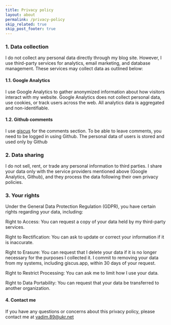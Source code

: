 ```yaml
---
title: Privacy policy
layout: about
permalink: /privacy-policy
skip_related: true
skip_post_footer: true
---
```


### 1. Data collection

I do not collect any personal data directly through my blog site. However, I use third-party services for analytics, email marketing, and database management. These services may collect data as outlined below:

#### 1.1. Google Analytics

I use Google Analytics to gather anonymized information about how visitors interact with my website. Google Analytics does not collect personal data, use cookies, or track users across the web. All analytics data is aggregated and non-identifiable.

#### 1.2. Github comments

I use [giscus](https://giscus.app/) for the comments section. To be able to leave comments, you need to be logged in using Github. The personal data of users is stored and used only by Github

### 2. Data sharing

I do not sell, rent, or trade any personal information to third parties. I share your data only with the service providers mentioned above (Google Analytics, Github), and they process the data following their own privacy policies.

### 3. Your rights

Under the General Data Protection Regulation (GDPR), you have certain rights regarding your data, including:

Right to Access: You can request a copy of your data held by my third-party services.

Right to Rectification: You can ask to update or correct your information if it is inaccurate.

Right to Erasure: You can request that I delete your data if it is no longer necessary for the purposes I collected it. I commit to removing your data from my systems, including giscus.app, within 30 days of your request.

Right to Restrict Processing: You can ask me to limit how I use your data.

Right to Data Portability: You can request that your data be transferred to another organization.

#### 4. Contact me

If you have any questions or concerns about this privacy policy, please contact me at vadim.89@ukr.net
